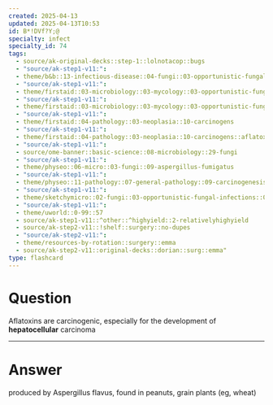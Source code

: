 ```yaml
---
created: 2025-04-13
updated: 2025-04-13T10:53
id: B*!DVf?Y;@
specialty: infect
specialty_id: 74
tags:
  - source/ak-original-decks::step-1::lolnotacop::bugs
  - "source/ak-step1-v11:": 
  - theme/b&b::13-infectious-disease::04-fungi::03-opportunistic-fungal-infections
  - "source/ak-step1-v11:": 
  - theme/firstaid::03-microbiology::03-mycology::03-opportunistic-fungal-infections
  - "source/ak-step1-v11:": 
  - theme/firstaid::03-microbiology::03-mycology::03-opportunistic-fungal-infections::aspergillus-fumigatus
  - "source/ak-step1-v11:": 
  - theme/firstaid::04-pathology::03-neoplasia::10-carcinogens
  - "source/ak-step1-v11:": 
  - theme/firstaid::04-pathology::03-neoplasia::10-carcinogens::aflatoxins
  - "source/ak-step1-v11:": 
  - source/ome-banner::basic-science::08-microbiology::29-fungi
  - "source/ak-step1-v11:": 
  - theme/physeo::06-micro::03-fungi::09-aspergillus-fumigatus
  - "source/ak-step1-v11:": 
  - theme/physeo::11-pathology::07-general-pathology::09-carcinogenesis
  - "source/ak-step1-v11:": 
  - theme/sketchymicro::02-fungi::03-opportunistic-fungal-infections::02-aspergillus-fumigatus
  - "source/ak-step1-v11:": 
  - theme/uworld::0-99::57
  - source/ak-step1-v11::^other::^highyield::2-relativelyhighyield
  - source/ak-step2-v11::!shelf::surgery::no-dupes
  - "source/ak-step2-v11:": 
  - theme/resources-by-rotation::surgery::emma
  - source/ak-step2-v11::original-decks::dorian::surg::emma"
type: flashcard
---
```


# Question
Aflatoxins are carcinogenic, especially for the development of **hepatocellular** carcinoma

---

# Answer
produced by Aspergillus flavus, found in peanuts, grain plants (eg, wheat)